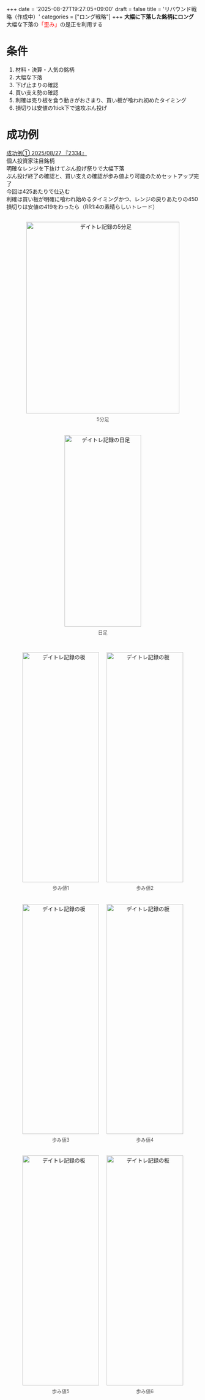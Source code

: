 +++
date = '2025-08-27T19:27:05+09:00'
draft = false
title = 'リバウンド戦略（作成中）'
categories = ["ロング戦略"]
+++
<b>大幅に下落した銘柄にロング</b>  
大幅な下落の<span style="color: red;">「歪み」</span>の是正を利用する
<!--more-->

# 条件
1. 材料・決算・人気の銘柄
2. 大幅な下落
3. 下げ止まりの確認
4. 買い支え勢の確認
5. 利確は売り板を食う動きがおさまり、買い板が喰われ初めたタイミング
6. 損切りは安値の1tick下で速攻ぶん投げ

# 成功例
<u>成功例① 2025/08/27 『2334』</u>  
個人投資家注目銘柄  
明確なレンジを下抜けてぶん投げ祭りで大幅下落  
ぶん投げ終了の確認と、買い支えの確認が歩み値より可能のためセットアップ完了  
今回は425あたりで仕込む  
利確は買い板が明確に喰われ始めるタイミングかつ、レンジの戻りあたりの450  
損切りは安値の419をわったら（RR1:4の素晴らしいトレード）
<div style="display: flex; gap: 20px; justify-content: center; flex-wrap: wrap; margin-top: 30px;">
<div style="text-align: center;">
<img src="/images/dailylog/7455/0827-5minutes.png" alt="デイトレ記録の5分足" width="400" height="500">
<p style="margin-top: 5px; font-size: 0.9em; color: #555;">5分足</p>
</div>
<div style="text-align: center;">
<img src="/images/dailylog/7455/0827-day.png" alt="デイトレ記録の日足" width="200" height="500">
<p style="margin-top: 5px; font-size: 0.9em; color: #555;">日足</p>
</div>
</div>

<div style="display: flex; gap: 20px; justify-content: center; flex-wrap: wrap; margin-top: 30px;">
<div style="text-align: center;">
<img src="/images/dailylog/7455/ita1.png" alt="デイトレ記録の板" width="200" height="600">
<p style="margin-top: 5px; font-size: 0.9em; color: #555;">歩み値1</p>
</div>
<div style="text-align: center;">
<img src="/images/dailylog/7455/ita2.png" alt="デイトレ記録の板" width="200" height="600">
<p style="margin-top: 5px; font-size: 0.9em; color: #555;">歩み値2</p>
</div>
<div style="text-align: center;">
<img src="/images/dailylog/7455/ita3.png" alt="デイトレ記録の板" width="200" height="600">
<p style="margin-top: 5px; font-size: 0.9em; color: #555;">歩み値3</p>
</div>
<div style="text-align: center;">
<img src="/images/dailylog/7455/ita4.png" alt="デイトレ記録の板" width="200" height="600">
<p style="margin-top: 5px; font-size: 0.9em; color: #555;">歩み値4</p>
</div>
<div style="text-align: center;">
<img src="/images/dailylog/7455/ita5.png" alt="デイトレ記録の板" width="200" height="600">
<p style="margin-top: 5px; font-size: 0.9em; color: #555;">歩み値5</p>
</div>
<div style="text-align: center;">
<img src="/images/dailylog/7455/ita6.png" alt="デイトレ記録の板" width="200" height="600">
<p style="margin-top: 5px; font-size: 0.9em; color: #555;">歩み値6</p>
</div>